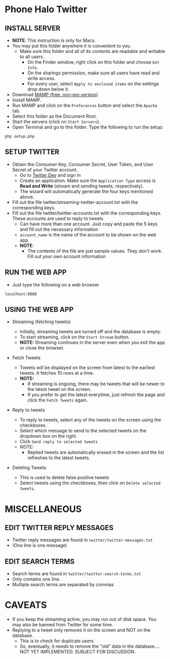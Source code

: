 Phone Halo Twitter
==================


INSTALL SERVER
--------------
  - __NOTE__: This instruction is only for Macs.
  - You may put this folder anywhere it is convenient to you.
    - Make sure this folder and all of its contents are readable and writable to all users.
    	- On the Finder window, right click on this folder and choose `Get Info`.
        - On the sharings permission, make sure all users have read and write access.
        - For every user, select `Apply to enclosed items` on the settings drop down below it.
  - Download [MAMP (free, non-pro version)](http://www.mamp.info/en/index.html)
  - Install MAMP.
  - Run MAMP and click on the `Preferences` button and select the `Apache` tab.
  - Select this folder as the Document Root.
  - Start the servers (click on `Start Servers`).
  - Open Terminal and go to this folder. Type the following to run the setup:
	
```        
php setup.php
```

SETUP TWITTER
-------------

  - Obtain the Consumer Key, Consumer Secret, User Token, and User Secret of your Twitter account.
	- Go to [Twitter Dev](https://dev.twitter.com) and sign in
    - Create an application. Make sure the `Application Type` access is __Read and Write__ (stream and sending tweets, respectively). 
    - The wizard will automatically generate the four keys mentioned above.
  - Fill out the file twitter/streaming-twitter-account.txt with the corresponding keys.
  - Fill out the file twitter/twitter-accounts.txt with the corresponding keys. These accounts are used to reply to tweets
    - Can have more than one account. Just copy and paste the 5 keys and fill out the necessary information
    - `account_name` is the name of the account to be shown on the web app.
    - __NOTE__:
        - The contents of the file are just sample values. They don't work. Fill out your own account information


RUN THE WEB APP
---------------
- Just type the following on a web browser

```
localhost:8888
```


USING THE WEB APP
-----------------
* Streaming (fetching tweets)
    - Initially, streaming tweets are turned off and the database is empty.
    - To start streaming, click on the `Start Stream` button.
    - __NOTE:__ Streaming continues in the server even when you exit the app or close the browser.

* Fetch Tweets
    - Tweets will be displayed on the screen from latest to the earliest tweets. It fetches 10 rows at a time.
    - __NOTE:__     
    	- If streaming is ongoing, there may be tweets that will be newer to the latest tweet on the screen. 
        - If you prefer to get the latest everytime, just refresh the page and click the `Fetch Tweets` again.

* Reply to tweets
    - To reply to tweets, select any of the tweets on the screen using the checkboxes.
    - Select which message to send to the selected tweets on the dropdown box on the right.
    - Click `Send reply to selected tweets`
    - NOTE:     
    	- Replied tweets are automatically erased in the screen and the list refreshes to the latest tweets.
    
* Deleting Tweets
    - This is used to delete false positive tweets
    - Select tweets using the checkboxes, then click on `Delete selected tweets`.
    

MISCELLANEOUS
=============


EDIT TWITTER REPLY MESSAGES
---------------------------
- Twitter reply messages are found in `twitter/twitter-messages.txt`
- (One line is one message)


EDIT SEARCH TERMS
-----------------
- Search terms are found in `twitter/twitter-search-terms.txt`
- Only contains one line. 
- Multiple search terms are separated by commas


CAVEATS
=======

* If you keep the streaming active, you may run out of disk space. You may also be banned from Twitter for some time.
* Replying to a tweet only removes it on the screen and NOT on the database. 
    - This is to check for duplicate users
    - So, eventually, it needs to remove the "old" data in the database.... NOT YET IMPLEMENTED. SUBJECT FOR DISCUSSION.
